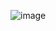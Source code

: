 ![image](https://github.com/mathiasorr/Banco_Pichincha/assets/170960058/8dd8472a-5f3f-4d95-8e25-f15b63b8f517)
